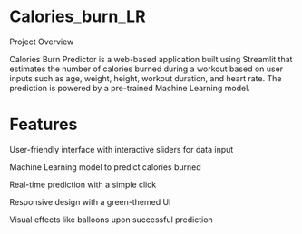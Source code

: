 # Calories_burn_LR

Project Overview

Calories Burn Predictor is a web-based application built using Streamlit that estimates the number of calories burned during a workout based on user inputs such as age, weight, height, workout duration, and heart rate. The prediction is powered by a pre-trained Machine Learning model.

# Features

User-friendly interface with interactive sliders for data input

Machine Learning model to predict calories burned

Real-time prediction with a simple click

Responsive design with a green-themed UI

Visual effects like balloons upon successful prediction
